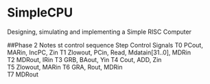 # SimpleCPU
Designing, simulating and implementing a Simple RISC Computer 


##Phase 2 Notes
st control sequence
Step	Control Signals
T0	PCout, MARin, IncPC, Zin
T1	Zlowout, PCin, Read, Mdatain[31..0], MDRin	
T2	MDRout, IRin
T3	GRB, BAout, Yin	
T4	Cout, ADD, Zin	
T5	Zlowout, MARin
T6	GRA, Rout, MDRin	
T7	MDRout
